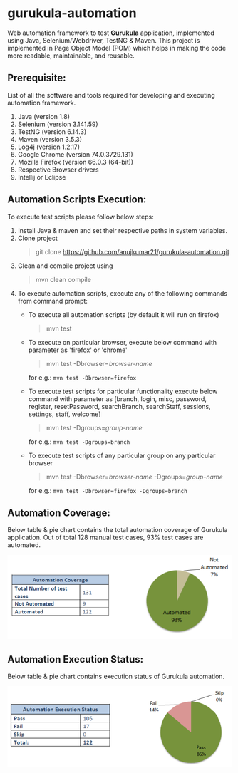 # gurukula-automation


Web automation framework to test **Gurukula** application, implemented using Java, Selenium/Webdriver, TestNG & Maven.
This project is implemented in Page Object Model (POM) which helps in making the code more readable, maintainable, and reusable.


## Prerequisite: ##
List of all the software and tools required for developing and executing automation framework.
1) Java (version 1.8)
2) Selenium (version 3.141.59)
3) TestNG (version 6.14.3)
4) Maven (version 3.5.3)
5) Log4j (version 1.2.17)
6) Google Chrome (version 74.0.3729.131)
7) Mozilla Firefox (version 66.0.3 (64-bit))
8) Respective Browser drivers
9) Intellij or Eclipse

## Automation Scripts Execution: ##
To execute test scripts please follow below steps:
1) Install Java & maven and set their respective paths in system variables.
2) Clone project 
   > git clone https://github.com/anujkumar21/gurukula-automation.git
3) Clean and compile project using
   > mvn clean compile
4) To execute automation scripts, execute any of the following commands from command prompt:
    - To execute all automation scripts (by default it will run on firefox)
      > mvn test
      
    - To execute on particular browser, execute below command with parameter as 'firefox' or 'chrome'
      > mvn test -Dbrowser=_browser-name_
      
      for e.g.: `mvn test -Dbrowser=firefox`
      
    - To execute test scripts for particular functionality execute below command with parameter as [branch, login, misc, password, register, resetPassword, searchBranch, searchStaff, sessions, settings, staff, welcome]
      > mvn test -Dgroups=_group-name_
      
      for e.g.: `mvn test -Dgroups=branch`      
    - To execute test scripts of any particular group on any particular browser
      > mvn test -Dbrowser=_browser-name_ -Dgroups=_group-name_
      
      for e.g.: `mvn test -Dbrowser=firefox -Dgroups=branch`


## Automation Coverage: ##
Below table & pie chart contains the total automation coverage of Gurukula application.
Out of total 128 manual test cases, 93% test cases are automated. 

  ![Automation Coverage](https://github.com/anujkumar21/gurukula-automation/blob/master/readmedata/automation_coverage.PNG)
  
  
## Automation Execution Status: ##
Below table & pie chart contains execution status of Gurukula automation.

![Automation Execution Status](https://github.com/anujkumar21/gurukula-automation/blob/master/readmedata/automation_execution_status.PNG)

